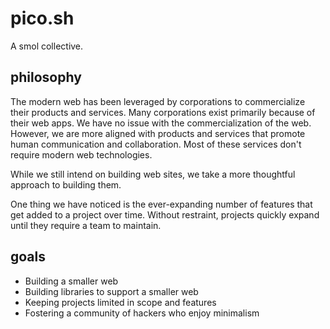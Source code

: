 # pico.sh

A smol collective.

## philosophy

The modern web has been leveraged by corporations to commercialize their
products and services.  Many corporations exist primarily because of their web apps.
We have no issue with the commercialization of the web.  However, we are more
aligned with products and services that promote human communication and
collaboration.  Most of these services don't require modern web technologies.

While we still intend on building web sites, we take a more thoughtful approach to
building them.  

One thing we have noticed is the ever-expanding number of features that get added 
to a project over time.  Without restraint, projects quickly expand until they 
require a team to maintain. 

## goals

- Building a smaller web
- Building libraries to support a smaller web
- Keeping projects limited in scope and features
- Fostering a community of hackers who enjoy minimalism
